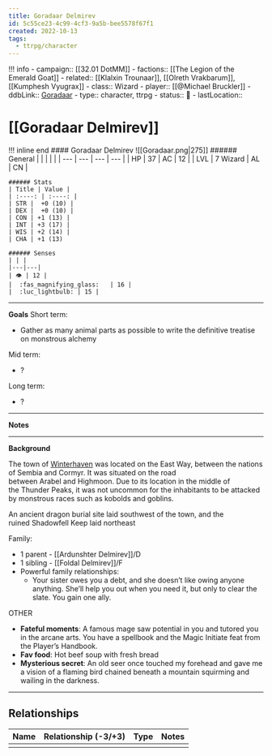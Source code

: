 ```yaml
---
title: Goradaar Delmirev
id: 5c55ce23-4c99-4cf3-9a5b-bee5578f67f1
created: 2022-10-13
tags:
  - ttrpg/character
---
```


!!! info
    - campaign:: [[32.01 DotMM]]
    - factions:: [[The Legion of the Emerald Goat]]
    - related:: [[Klalxin Trounaar]], [[Olreth Vrakbarum]], [[Kumphesh Vyugrax]]
    - class:: Wizard
    - player:: [[@Michael Bruckler]]
    - ddbLink:: [Goradaar](https://www.dndbeyond.com/characters/38594440)
    - type:: character, ttrpg
    - status:: 💓
    - lastLocation:: 

# [[Goradaar Delmirev]]

!!! inline end
    #### Goradaar Delmirev
    ![[Goradaar.png|275]]
    ###### General
    |       |       |     |      |
    | --- | --- | --- | --- |
    | HP | 37 | AC | 12 |
    | LVL | 7 Wizard |  AL | CN | 

    ###### Stats
    | Title | Value |
    | :----: | :----: |
    | STR |  +0 (10) |
    | DEX |  +0 (10) |
    | CON | +1 (13) |
    | INT | +3 (17) |
    | WIS | +2 (14) |
    | CHA | +1 (13) 
    
    ###### Senses
    | | |
    |---|---|
    | 👁️ | 12 |
    |  :fas_magnifying_glass:   | 16 |
    |  :luc_lightbulb: | 15 |

---
**Goals**
Short term:
 - Gather as many animal parts as possible to write the definitive treatise on monstrous alchemy

Mid term:
- ?

Long term:
- ?
---
**Notes**

---
**Background**

The town of [Winterhaven](https://forgottenrealms.fandom.com/wiki/Winterhaven) was located on the East Way, between the nations of Sembia and Cormyr. It was situated on the road between Arabel and Highmoon. Due to its location in the middle of the Thunder Peaks, it was not uncommon for the inhabitants to be attacked by monstrous races such as kobolds and goblins.

An ancient dragon burial site laid southwest of the town, and the ruined Shadowfell Keep laid northeast 

Family: 

- 1 parent - [[Ardunshter Delmirev]]/D 
- 1 sibling - [[Foldal Delmirev]]/F 
- Powerful family relationships: 
	- Your sister owes you a debt, and she doesn’t like owing anyone anything. She’ll help you out when you need it, but only to clear the slate. You gain one ally.

OTHER

- **Fateful moments**: A famous mage saw potential in you and tutored you in the arcane arts. You have a spellbook and the Magic Initiate feat from the Player’s Handbook. 
- **Fav food**: Hot beef soup with fresh bread 
- **Mysterious secret**: An old seer once touched my forehead and gave me a vision of a flaming bird chained beneath a mountain squirming and wailing in the darkness.

---

## Relationships

| Name    | Relationship (-3/+3) | Type | Notes  |
| ------- | :------------------: | ---- | ------ |
|         |                      |      |        |  
